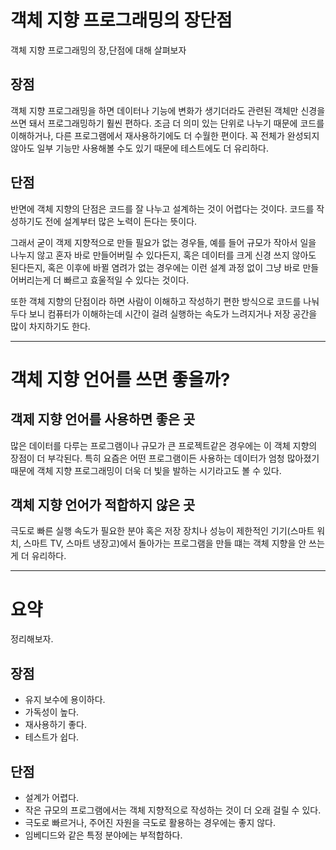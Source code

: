 # 객체 지향 프로그래밍의 장단점
객체 지향 프로그래밍의 장,단점에 대해 살펴보자
## 장점

객체 지향 프로그래밍을 하면 데이터나 기능에 변화가 생기더라도 관련된 객체만 신경을 쓰면 돼서 프로그래밍하기 훨씬 편하다.
조금 더 의미 있는 단위로 나누기 때문에 코드를 이해하거나, 다른 프로그램에서 재사용하기에도 더 수월한 편이다.
꼭 전체가 완성되지 않아도 일부 기능만 사용해볼 수도 있기 때문에 테스트에도 더 유리하다.
## 단점
반면에 객체 지향의 단점은 코드를 잘 나누고 설계하는 것이 어렵다는 것이다.
코드를 작성하기도 전에 설계부터 많은 노력이 든다는 뜻이다.

그래서 굳이 객제 지향적으로 만들 필요가 없는 경우들, 예를 들어 규모가 작아서 일을 나누지 않고 혼자 바로 만들어버릴 수 있다든지,
혹은 데이터를 크게 신경 쓰지 않아도 된다든지, 혹은 이후에 바뀔 염려가 없는 경우에는 이런 설계 과정 없이 그냥 바로 만들어버리는게 더 빠르고 효울적일 수 있다는 것이다.

또한 객체 지향의 단점이라 하면 사람이 이해하고 작성하기 편한 방식으로 코드를 나눠두다 보니
컴퓨터가 이해하는데 시간이 걸려 실행하는 속도가 느려지거나 저장 공간을 많이 차지하기도 한다.

---

# 객체 지향 언어를 쓰면 좋을까?
## 객제 지향 언어를 사용하면 좋은 곳
많은 데이터를 다루는 프로그램이나 규모가 큰 프로젝트같은 경우에는 이 객체 지향의 장점이 더 부각된다.
특히 요즘은 어떤 프로그램이든 사용하는 데이터가 엄청 많아졌기 때문에
객체 지향 프로그래밍이 더욱 더 빛을 발하는 시기라고도 볼 수 있다.

## 객체 지향 언어가 적합하지 않은 곳
극도로 빠른 실행 속도가 필요한 분야 혹은 저장 장치나 성능이 제한적인 기기(스마트 워치, 스마트 TV, 스마트 냉장고)에서 돌아가는 프로그램을 만들 떄는 객체 지향을 안 쓰는게 더 유리하다.

---

# 요약
정리해보자.
## 장점
- 유지 보수에 용이하다.
- 가독성이 높다.
- 재사용하기 좋다.
- 테스트가 쉽다.

## 단점
- 설계가 어렵다.
- 작은 규모의 프로그램에서는 객체 지향적으로 작성하는 것이 더 오래 걸릴 수 있다.
- 극도로 빠르거나, 주어진 자원을 극도로 활용하는 경우에는 좋지 않다.
- 임베디드와 같은 특정 분야에는 부적합하다.

